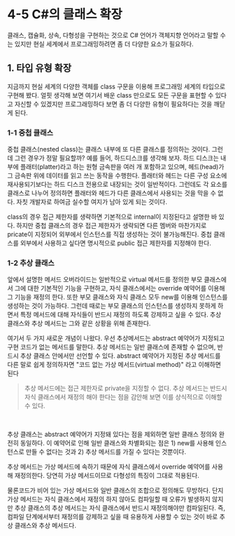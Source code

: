 # 4-5 C#의 클래스 확장
클래스, 캡슐화, 상속, 다형성을 구현하는 것으로 C# 언어가 객체지향 언어라고 말할 수는 있지만 현실 세계에서 프로그래밍하려면 좀 더 다양한 요소가 필요하다. 

## 1. 타입 유형 확장 
지금까지 현실 세계의 다양한 객체를 class 구문을 이용해 프로그래밍 세계의 타입으로 구현해 봤다. 얼핏 생각해 보면 여기서 배운 class 만으로도 모든 구문을 표현할 수 있다고 자신할 수 있겠지만 프로그래밍하다 보면 좀 더 다양한 유형이 필요하다는 것을 깨닫게 된다.

### 1-1 중첩 클래스
중첩 클래스(nested class)는 클래스 내부에 또 다른 클래스를 정의하는 것이다. 그런데 그런 경우가 정말 필요할까? 예를 들어, 하드디스크를 생각해 보자. 하드 디스크는 내부에 플래터(platter)라고 하는 원형 금속판을 여러 개 포함하고 있으며, 헤드(head)가 그 금속판 위에 데이터를 읽고 쓰는 동작을 수행한다. 플래터와 헤드는 다른 구성 요소에 재사용되기보다는 하드 디스크 전용으로 내장되는 것이 일반적이다. 그런데도 각 요소를 클래스로 나누어 정의하면 플래터와 헤드가 다른 클래스에서 사용되는 것을 막을 수 없다. 자칫 개발자로 하여금 실수할 여지가 남아 있게 되는 것이다. 
<br>

class의 경우 접근 제한자를 생략하면 기본적으로 internal이 지정된다고 설명한 바 있다. 하지만 중첩 클래스의 경우 접근 제한자가 생략되면 다른 멤버와 마찬가지로 pricate이 지정되어 외부에서 인스턴스를 직접 생성하는 것이 불가능해진다. 중첩 클래스를 외부에서 사용하고 싶다면 명시적으로 public 접근 제한자를 지정해야 한다. 
<br>

### 1-2 추상 클래스
앞에서 설명한 메서드 오버라이드는 일반적으로 virtual 메서드를 정의한 부모 클래스에서 그에 대한 기본적인 기능을 구현하고, 자식 클래스에서는 override 예약어를 이용해 그 기능을 재정의 한다. 또한 부모 클래스와 자식 클래스 모두 new를 이용해 인스턴스를 생성하는 것이 가능하다. 그런데 때로는 부모 클래스의 인스턴스를 생성하지 못하게 하면서 특정 메서드에 대해 자식들이 반드시 재정의 하도록 강제하고 싶을 수 있다. 추상 클래스와 추상 메서드는 그와 같은 상황을 위해 존재한다. 
<br>

여기서 두 가지 새로운 개념이 나왔다. 우선 추상메서드는 abstract 예약어가 지정되고 구현 코드가 없는 메서드를 말한다. 추상 메서드는 일반 클래스에 존재할 수 없으며, 반드시 추상 클래스 안에서만 선언할 수 있다. abstract 예약어가 지정된 추상 메서드를 다른 말로 쉽게 정의하자면 "코드 없는 가상 메서드(virtual method)" 라고 이해하면 된다
<br>

> 추상 메서드에는 접근 제한자로 private을 지정할 수 없다. 추상 메서드는 반드시 자식 클래스에서 재정의 해야 한다는 점을 감안해 보면 이를 상식적으로 이해할 수 있다.
<br>

추상 클래스는 abstract 예약어가 지정돼 있다는 점을 제외하면 일반 클래스 정의와 완전히 동일하다. 이 예약어로 인해 일반 클래스와 차별화되는 점은 1) new를 사용해 인스턴스로 만들 수 없다는 것과 2) 추상 메서드를 가질 수 있다는 것뿐이다.
<br>

추상 메서드는 가상 메서드에 속하기 때문에 자식 클래스에서 override 예약어를 사용해 재정의한다. 당연히 가상 메서드이므로 다형성의 특징이 그대로 적용된다.
<br>

물론코드가 비어 있는 가상 메서드와 일반 클래스의 조합으로 정의해도 무방하다. 단지 가상 메서드는 자식 클래스에서 재정의 하지 않아도 컴파일할 때 오류가 발생하지 않지만 추상 클래스의 추상 메서드는 자식 클래스에서 반드시 재정의해야만 컴파일된다. 즉, 컴파일 단계에서부터 재정의를 강제하고 싶을 때 유용하게 사용할 수 있는 것이 바로 추상 클래스와 추상 메서드다. 
